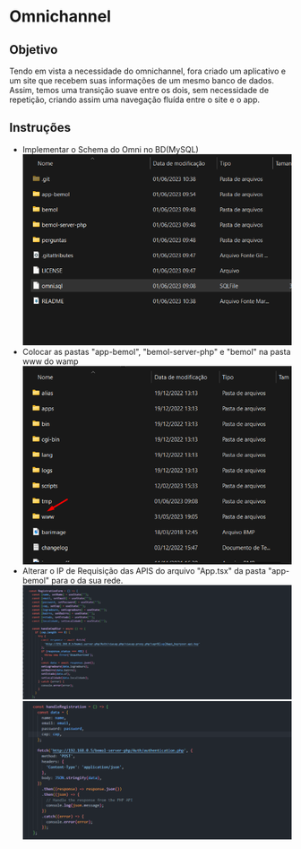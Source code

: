 # Omnichannel

<h2>Objetivo</h2>
<p>Tendo em vista a necessidade do omnichannel, fora criado um aplicativo e um site que recebem suas informações de um mesmo banco de dados.
<br>Assim, temos uma transição suave entre os dois, sem necessidade de repetição, criando assim uma navegação fluída entre o site e o app.</p>

<h2>Instruções</h2>
<ul>
  <li>Implementar o Schema do Omni no BD(MySQL)</li>
  <img src="./images-readme/Screenshot_1.png">
  <li>Colocar as pastas "app-bemol", "bemol-server-php" e "bemol" na pasta www do wamp</li>
  <img src="./images-readme/Screenshot_4.png">
  <li>Alterar o IP de Requisição das APIS do arquivo "App.tsx" da pasta "app-bemol" para o da sua rede.</li>
  <img src="./images-readme/Screenshot_2.png">
  <img src="./images-readme/Screenshot_3.png">
</ul>

